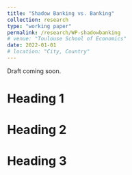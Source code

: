 ```yaml
---
title: "Shadow Banking vs. Banking"
collection: research
type: "working paper"
permalink: /research/WP-shadowbanking
# venue: "Toulouse School of Economics"
date: 2022-01-01
# location: "City, Country"
---
```


Draft coming soon.

Heading 1
======

Heading 2
======

Heading 3
======
